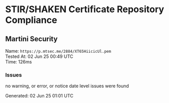 # STIR/SHAKEN Certificate Repository Compliance

## Martini Security

Name: `https://p.mtsec.me/2884/XT65HiicicUl.pem`\
Tested At: 02 Jun 25 00:49 UTC\
Time: 126ms

### Issues

no warning, or error, or notice date level issues were found

Generated: 02 Jun 25 01:01 UTC